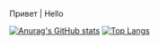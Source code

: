 Привет | Hello

[![Anurag's GitHub stats](https://github-readme-stats.vercel.app/api?username=Haritongautb)](https://github.com/anuraghazra/github-readme-stats)
[![Top Langs](https://github-readme-stats.vercel.app/api/top-langs/?username=Haritongautb)](https://github.com/anuraghazra/github-readme-stats)
